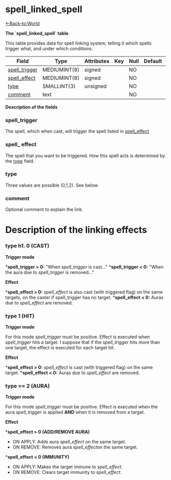 # spell\_linked\_spell

[<-Back-to:World](database-world.md)

**The \`spell\_linked\_spell\` table**

This table provides data for spell linking system, telling it which spells trigger what, and under which conditions.

| Field              | Type         | Attributes | Key | Null | Default | Extra | Comment |
|--------------------|--------------|------------|-----|------|---------|-------|---------|
| [spell_trigger][1] | MEDIUMINT(8) | signed     |     | NO   |         |       |         |
| [spell_effect][2]  | MEDIUMINT(8) | signed     |     | NO   |         |       |         |
| [type][3]          | SMALLINT(3)  | unsigned   |     | NO   |         |       |         |
| [comment][4]       | text         |            |     | NO   |         |       |         |

[1]: #spell_trigger
[2]: #spell_effect
[3]: #type
[4]: #comment

**Description of the fields**

### spell\_trigger

The spell, which when cast, will trigger the spell listed in [spell\_effect](#spell_linked_spell-spell_effect)

### spell\_ effect

The spell that you want to be triggered. How this spell acts is determined by the [type](#spell_linked_spell-type) field.

### type

Three values are possible (0,1,2). See below.

### comment

Optional comment to explain the link.

# **Description of the linking effects**

### type h1. 0 (CAST)

**Trigger mode**

\***spell\_trigger > 0:** "When *spell\_trigger* is cast..."
\***spell\_trigger < 0:** "When the aura due to *spell\_trigger* is removed..."

**Effect**

\***spell\_effect > 0:** *spell\_effect* is also cast (with triggered flag) on the same targets, on the caster if spell\_trigger has no target.
\***spell\_effect < 0:** Auras due to *spell\_effect* are removed.

### type 1 (HIT)

**Trigger mode**

For this mode *spell\_trigger* must be positive. Effect is executed when *spell\_trigger* hits a target. I suppose that if the *spell\_trigger* hits more than one target, the effect is executed for each target hit.

**Effect**

\***spell\_effect > 0:** *spell\_effect* is cast (with triggered flag) on the same target.
\***spell\_effect < 0:** Auras due to *spell\_effect* are removed.

### type == 2 (AURA)

**Trigger mode**

For this mode *spell\_trigger* must be positive. Effect is executed when the aura *spell\_trigger* is applied **AND** when it is removed from a target.

**Effect**

\***spell\_effect > 0 (ADD/REMOVE AURA)**

-   ON APPLY: Adds aura *spell\_effect* on the same target.
-   ON REMOVE: Removes aura *spell\_effect*on the same target.

\***spell\_effect < 0 (IMMUNITY)**

-   ON APPLY: Makes the target immune to *spell\_effect*.
-   ON REMOVE: Clears target immunity to *spell\_effect*.
